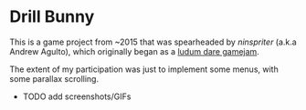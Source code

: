 
# Drill Bunny

This is a game project from \~2015 that was spearheaded by *ninspriter* (a.k.a Andrew Agulto),
which originally began as a [ludum dare gamejam](https://stvr.itch.io/drill-bunny).

The extent of my participation was just to implement some menus, with some parallax scrolling.

- TODO add screenshots/GIFs
